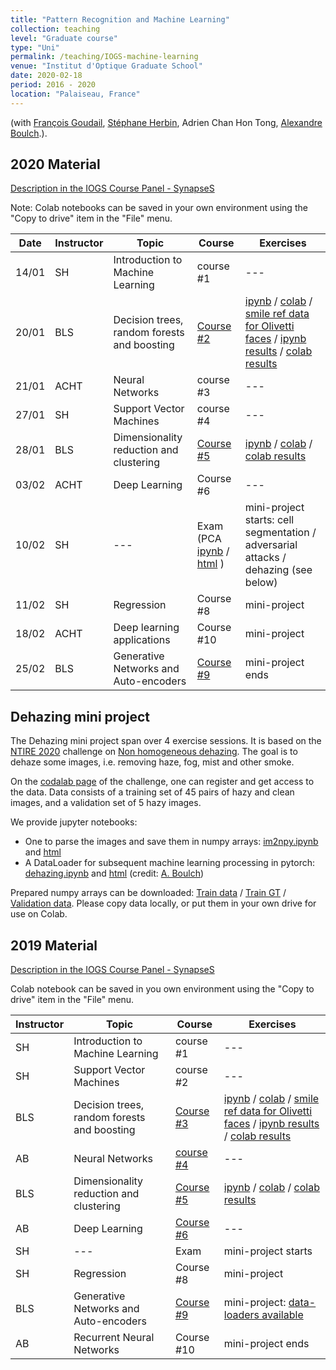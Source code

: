 ```yaml
---
title: "Pattern Recognition and Machine Learning"
collection: teaching
level: "Graduate course"
type: "Uni"
permalink: /teaching/IOGS-machine-learning
venue: "Institut d'Optique Graduate School"
date: 2020-02-18
period: 2016 - 2020
location: "Palaiseau, France"
---
```


(with [François Goudail](https://www.lcf.institutoptique.fr/lcf-en/Groupes-de-recherche/SPIM/Membres/Permanents/Francois-Goudail), [Stéphane Herbin](http://www.onera.fr/fr/staff/stephane-herbin), Adrien Chan Hon Tong, [Alexandre Boulch](https://aboulch.github.io).).

## 2020 Material

[Description in the IOGS Course Panel - SynapseS](https://synapses.institutoptique.fr/catalogue/2018-2019/ue/832/9P441SCI-apprentissage-et-reconnaissance-de-formes)

Note: Colab notebooks can be saved in your own environment using the "Copy to drive" item in the "File" menu.

| Date | Instructor | Topic | Course | Exercises |
| --- | --- | --- | --- | --- |
| 14/01 | SH | Introduction to Machine Learning | course #1 | --- |
| 20/01 | BLS | Decision trees, random forests and boosting | [Course #2](../courses/IOGS_ARDF_2020_02_arbres_et_ensembles.pdf) | [ipynb](../courses/IOGS_ARF_TP_tree_and_forest.ipynb) / [colab](https://colab.research.google.com/drive/1xWN7E10pUTg7bPYoz3q1xRda5JRpYamK) / [smile ref data for Olivetti faces](../courses/results-smile-GT-BLS.xml) / [ipynb results](../courses/IOGS_ARF_TP_RESULT_tree_and_forest.ipynb) / [colab results](https://colab.research.google.com/drive/16xuX62nuaSPsFcivHwdC3hk5y1sCTuXk) |
| 21/01 | ACHT | Neural Networks | course #3 | --- |
| 27/01 | SH | Support Vector Machines | course #4 | --- |
| 28/01 | BLS | Dimensionality reduction and clustering | [Course #5](../courses/IOGS_ARDF_2020_05_non_supervis.pdf) | [ipynb](../IOGS_ARF_TP_courses/pca_and_clustering.ipynb) / [colab](https://colab.research.google.com/drive/1HYnfKn4S-EMGbuaJviFMx9NQ4Q71ZhU6) / [colab results](https://colab.research.google.com/drive/14XYlnEyJw5z5aAVvHkPI8Mp1TXlM-DUv)  |
| 03/02 | ACHT | Deep Learning | Course #6 | --- |
| 10/02 | SH | --- | Exam (PCA [ipynb](../courses/Exam_IOGS20_PCA_corr.ipynb) / [html](../courses/Exam_IOGS20_PCA_corr.html) ) | mini-project starts: cell segmentation / adversarial attacks / dehazing (see below) |
| 11/02 | SH | Regression | Course #8 | mini-project |
| 18/02 | ACHT | Deep learning applications | Course #10 | mini-project |
| 25/02 | BLS | Generative Networks and Auto-encoders | [Course #9](../courses/IOGS_ARDF_2020_09_AE_GANs.pdf) | mini-project ends |


## Dehazing mini project

The Dehazing mini project span over 4 exercise sessions. It is based on the [NTIRE 2020](http://www.vision.ee.ethz.ch/ntire20/) challenge on [Non homogeneous dehazing](https://competitions.codalab.org/competitions/22236). The goal is to dehaze some images, i.e. removing haze, fog, mist and other smoke.

On the [codalab page](https://competitions.codalab.org/competitions/22236) of the challenge, one can register and get access to the data. Data consists of a training set of 45 pairs of hazy and clean images, and a validation set of 5 hazy images.

We provide jupyter notebooks:
* One to parse the images and save them in numpy arrays: [im2npy.ipynb](../courses/im2npy.ipynb) and [html](../courses/im2npy.html)
* A DataLoader for subsequent machine learning processing in pytorch: [dehazing.ipynb](../courses/dehazing.ipynb) and [html](../courses/dehazing.html)  (credit: [A. Boulch](http://www.boulch.eu/teaching/iogs-rdf))

Prepared numpy arrays can be downloaded: [Train data](https://drive.google.com/file/d/1yHCCPyBXEHd0YUmnmF6AnLBb9qVp0yOr/view?usp=sharing) / [Train GT](https://drive.google.com/file/d/1Id6c3K8-O3GfSO0L60NrpGxKhejUIcJi/view?usp=sharing) / [Validation data](https://drive.google.com/file/d/172GD31CUwsBOpjZQFTbPqztxm9OFy22N/view?usp=sharing). Please copy data locally, or put them in your own drive for use on Colab.


 <!--  / [ipynb results](../courses/IOGS_ARF_TP_RESULT_tree_and_forest.ipynb) / [colab results](https://colab.research.google.com/drive/16xuX62nuaSPsFcivHwdC3hk5y1sCTuXk) -->

 <!-- / [colab results](https://colab.research.google.com/drive/14XYlnEyJw5z5aAVvHkPI8Mp1TXlM-DUv)  -->


## 2019 Material

[Description in the IOGS Course Panel - SynapseS](https://synapses.institutoptique.fr/catalogue/2018-2019/ue/832/9P441SCI-apprentissage-et-reconnaissance-de-formes)

Colab notebook can be saved in you own environment using the "Copy to drive" item in the "File" menu.

| Instructor | Topic | Course | Exercises |
| --- | --- | --- | --- |
| SH | Introduction to Machine Learning | course #1 | --- |
| SH | Support Vector Machines | course #2 | --- |
| BLS | Decision trees, random forests and boosting | [Course #3](../courses/IOGS_ARF_2019_App_03_arbres_et_ensembles.pdf) | [ipynb](../courses/IOGS_ARF_TP_tree_and_forest.ipynb) / [colab](https://colab.research.google.com/drive/1xWN7E10pUTg7bPYoz3q1xRda5JRpYamK) / [smile ref data for Olivetti faces](../courses/results-smile-GT-BLS.xml) / [ipynb results](../courses/IOGS_ARF_TP_RESULT_tree_and_forest.ipynb) / [colab results](https://colab.research.google.com/drive/16xuX62nuaSPsFcivHwdC3hk5y1sCTuXk) |
| AB | Neural Networks | [course #4](http://www.boulch.eu/teaching/iogs-rdf) | --- |
| BLS | Dimensionality reduction and clustering | [Course #5](../courses/IOGS_ARF_2019_App_04_PCA_clustering.pdf) | [ipynb](../IOGS_ARF_TP_courses/pca_and_clustering.ipynb) / [colab](https://colab.research.google.com/drive/1HYnfKn4S-EMGbuaJviFMx9NQ4Q71ZhU6) / [colab results](https://colab.research.google.com/drive/14XYlnEyJw5z5aAVvHkPI8Mp1TXlM-DUv) |
| AB | Deep Learning | [Course #6](http://www.boulch.eu/teaching/iogs-rdf) | --- |
| SH | --- | Exam | mini-project starts |
| SH | Regression | Course #8 | mini-project |
| BLS | Generative Networks and Auto-encoders | [Course #9](../courses/IOGS_ARF_2019_App_09_AE_GANs.pdf) | mini-project: [data-loaders available](http://www.boulch.eu/teaching/iogs-rdf) |
| AB | Recurrent Neural Networks | Course #10 | mini-project ends |




